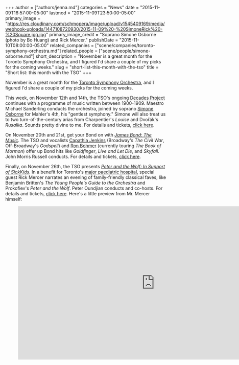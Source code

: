 +++
author = ["authors/jenna.md"]
categories = "News"
date = "2015-11-09T16:57:00-05:00"
lastmod = "2015-11-09T23:50:00-05:00"
primary_image = "https://res.cloudinary.com/schmopera/image/upload/v1545409169/media/webhook-uploads/1447108720930/2015-11-09%20-%20SimoneRick%20-%20Square.jpg.jpg"
primary_image_credit = "Soprano Simone Osborne (photo by Bo Huang) and Rick Mercer."
publishDate = "2015-11-10T08:00:00-05:00"
related_companies = ["scene/companies/toronto-symphony-orchestra.md"]
related_people = ["scene/people/simone-osborne.md"]
short_description = "November is a great month for the Toronto Symphony Orchestra, and I figured I&#039;d share a couple of my picks for the coming weeks."
slug = "short-list-this-month-with-the-tso"
title = "Short list: this month with the TSO"
+++

November is a great month for the [Toronto Symphony Orchestra](/scene/companies/toronto-symphony-orchestra/), and I figured I'd share a couple of my picks for the coming weeks.

This week, on November 12th and 14th, the TSO's ongoing [Decades Project](http://www.tso.ca/en-ca/concerts-and-tickets/2015-2016-Season/The-Decades-Project.aspx) continues with a programme of music written between 1900-1909. Maestro Michael Sanderling conducts the orchestra, joined by soprano [Simone Osborne](/talking-with-singers-simone-osborne/) for Mahler's 4th, his "gentlest symphony." Simone will also treat us to two turn-of-the-century arias from Charpentier's *Louise* and Dvořák's *Rusalka*. Sounds pretty divine to me. For details and tickets, [click here](http://www.tso.ca/en-ca/concerts-and-tickets/2015-2016-Season/EventDetails/Mahler-Symphony-4.aspx).

On November 20th and 21st, get your Bond on with [*James Bond: The Music*](http://www.tso.ca/en-ca/concerts-and-tickets/2015-2016-Season/EventDetails/James-Bond-The-Music.aspx). The TSO and vocalists [Capathia Jenkins](http://capathiajenkins.com/about/) (Broadway's *The Civil War*, Off-Broadway's *Godspell*) and [Ron Bohmer](http://www.ronbohmer.com/) (currently touring *The Book of Mormon*) offer up Bond hits like *Goldfinger*, *Live and Let Die*, and *Skyfall*. John Morris Russell conducts. For details and tickets, [click here](http://www.tso.ca/en-ca/concerts-and-tickets/2015-2016-Season/EventDetails/James-Bond-The-Music.aspx).

Finally, on November 26th, the TSO presents [*Peter and the Wolf: In Support of SickKids*](http://www.tso.ca/en-ca/concerts-and-tickets/2015-2016-Season/EventDetails/Peter-and-the-Wolf-In-Support-of-SickKids.aspx). In a benefit for Toronto's [major paediatric hospital](http://www.sickkids.ca/), special guest Rick Mercer narrates an evening of family-friendly classical faves, like Benjamin Britten's *The Young People's Guide to the Orchestra* and Prokofiev's *Peter and the Wolf*. Peter Oundjian conducts and co-hosts. For details and tickets, [click here](http://www.tso.ca/en-ca/concerts-and-tickets/2015-2016-Season/EventDetails/Peter-and-the-Wolf-In-Support-of-SickKids.aspx). Here's a little preview from Mr. Mercer himself:

<figure data-type="video">
<iframe width="854" height="480" src="https://www.youtube.com/embed/3c7pgtTEIvw" frameborder="0" allowfullscreen></iframe>
</figure>

